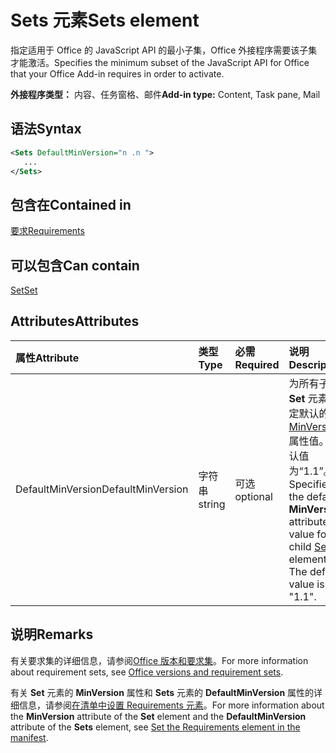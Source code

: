 # <a name="sets-element"></a><span data-ttu-id="71233-101">Sets 元素</span><span class="sxs-lookup"><span data-stu-id="71233-101">Sets element</span></span>

<span data-ttu-id="71233-102">指定适用于 Office 的 JavaScript API 的最小子集，Office 外接程序需要该子集才能激活。</span><span class="sxs-lookup"><span data-stu-id="71233-102">Specifies the minimum subset of the JavaScript API for Office that your Office Add-in requires in order to activate.</span></span>

<span data-ttu-id="71233-103">**外接程序类型：** 内容、任务窗格、邮件</span><span class="sxs-lookup"><span data-stu-id="71233-103">**Add-in type:** Content, Task pane, Mail</span></span>

## <a name="syntax"></a><span data-ttu-id="71233-104">语法</span><span class="sxs-lookup"><span data-stu-id="71233-104">Syntax</span></span>

```XML
<Sets DefaultMinVersion="n .n ">
   ...
</Sets>
```

## <a name="contained-in"></a><span data-ttu-id="71233-105">包含在</span><span class="sxs-lookup"><span data-stu-id="71233-105">Contained in</span></span>

[<span data-ttu-id="71233-106">要求</span><span class="sxs-lookup"><span data-stu-id="71233-106">Requirements</span></span>](requirements.md)

## <a name="can-contain"></a><span data-ttu-id="71233-107">可以包含</span><span class="sxs-lookup"><span data-stu-id="71233-107">Can contain</span></span>

[<span data-ttu-id="71233-108">Set</span><span class="sxs-lookup"><span data-stu-id="71233-108">Set</span></span>](set.md)

## <a name="attributes"></a><span data-ttu-id="71233-109">Attributes</span><span class="sxs-lookup"><span data-stu-id="71233-109">Attributes</span></span>

|<span data-ttu-id="71233-110">**属性**</span><span class="sxs-lookup"><span data-stu-id="71233-110">**Attribute**</span></span>|<span data-ttu-id="71233-111">**类型**</span><span class="sxs-lookup"><span data-stu-id="71233-111">**Type**</span></span>|<span data-ttu-id="71233-112">**必需**</span><span class="sxs-lookup"><span data-stu-id="71233-112">**Required**</span></span>|<span data-ttu-id="71233-113">**说明**</span><span class="sxs-lookup"><span data-stu-id="71233-113">**Description**</span></span>|
|:-----|:-----|:-----|:-----|
|<span data-ttu-id="71233-114">DefaultMinVersion</span><span class="sxs-lookup"><span data-stu-id="71233-114">DefaultMinVersion</span></span>|<span data-ttu-id="71233-115">字符串</span><span class="sxs-lookup"><span data-stu-id="71233-115">string</span></span>|<span data-ttu-id="71233-116">可选</span><span class="sxs-lookup"><span data-stu-id="71233-116">optional</span></span>|<span data-ttu-id="71233-p101">为所有子 **Set** 元素指定默认的 [MinVersion](set.md) 属性值。默认值为“1.1”。</span><span class="sxs-lookup"><span data-stu-id="71233-p101">Specifies the default  **MinVersion** attribute value for all child [Set](set.md) elements. The default value is "1.1".</span></span>|

## <a name="remarks"></a><span data-ttu-id="71233-119">说明</span><span class="sxs-lookup"><span data-stu-id="71233-119">Remarks</span></span>

<span data-ttu-id="71233-120">有关要求集的详细信息，请参阅[Office 版本和要求集](https://docs.microsoft.com/office/dev/add-ins/develop/office-versions-and-requirement-sets)。</span><span class="sxs-lookup"><span data-stu-id="71233-120">For more information about requirement sets, see [Office versions and requirement sets](https://docs.microsoft.com/office/dev/add-ins/develop/office-versions-and-requirement-sets).</span></span>

<span data-ttu-id="71233-121">有关 **Set** 元素的 **MinVersion** 属性和 **Sets** 元素的 **DefaultMinVersion** 属性的详细信息，请参阅[在清单中设置 Requirements 元素](https://docs.microsoft.com/office/dev/add-ins/develop/specify-office-hosts-and-api-requirements#set-the-requirements-element-in-the-manifest)。</span><span class="sxs-lookup"><span data-stu-id="71233-121">For more information about the  **MinVersion** attribute of the **Set** element and the **DefaultMinVersion** attribute of the **Sets** element, see [Set the Requirements element in the manifest](https://docs.microsoft.com/office/dev/add-ins/develop/specify-office-hosts-and-api-requirements#set-the-requirements-element-in-the-manifest).</span></span>

